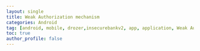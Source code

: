 ```yaml
---
layout: single
title: Weak Authorization mechanism
categories: Android
tag: [android, mobile, drozer,insecurebankv2, app, application, Weak Authorization mechanism]
toc: true
author_profile: false
---
```


# 